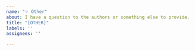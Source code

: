 ```yaml
---
name: "✨ Other"
about: I have a question to the authors or something else to provide.
title: "[OTHER]"
labels: ''
assignees: ''

---
```



